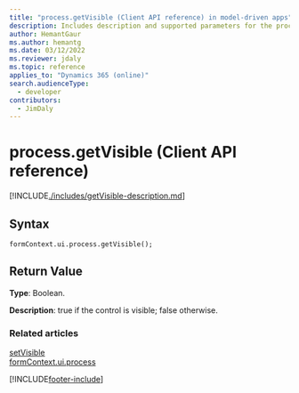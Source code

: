```yaml
---
title: "process.getVisible (Client API reference) in model-driven apps"
description: Includes description and supported parameters for the process.getVisible method.
author: HemantGaur
ms.author: hemantg
ms.date: 03/12/2022
ms.reviewer: jdaly
ms.topic: reference
applies_to: "Dynamics 365 (online)"
search.audienceType: 
  - developer
contributors:
  - JimDaly
---
```

# process.getVisible (Client API reference)



[!INCLUDE[./includes/getVisible-description.md](./includes/getVisible-description.md)]

## Syntax

`formContext.ui.process.getVisible();`

## Return Value

**Type**: Boolean.

**Description**: true if the control is visible; false otherwise.

### Related articles

[setVisible](setVisible.md)   
[formContext.ui.process](../formContext-ui-process.md)

[!INCLUDE[footer-include](../../../../../includes/footer-banner.md)]
